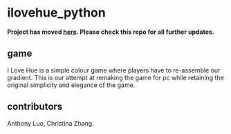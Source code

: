 # ilovehue_python

**Project has moved [here](https://github.com/Chrisytz/I-Love-Hue-python-ver). Please check this repo for all further updates.**

## game

I Love Hue is a simple colour game where players have to re-assemble our gradient. This is our attempt at remaking the game for pc while retaining the original simplicity and elegance of the game.

## contributors
Anthony Luo, Christina Zhang.